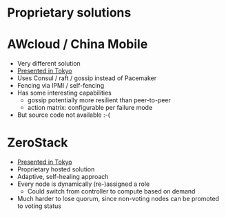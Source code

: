 <!-- .slide: data-state="section-break" id="proprietary-solutions" -->
# Proprietary solutions


<!-- .slide: data-state="normal" id="awcloud-china-mobile" -->
# AWcloud / China Mobile

*   Very different solution
*   [Presented in Tokyo](https://youtu.be/nz4kEZcmxr4)
*   Uses Consul / raft / gossip instead of Pacemaker
*   Fencing via IPMI / self-fencing
*   Has some interesting capabilities
    *   gossip potentially more resilient than peer-to-peer
    *   action matrix: configurable per failure mode
*   But source code not available :-(


<!-- .slide: data-state="normal" id="zerostack" -->
# ZeroStack

*   [Presented in Tokyo](https://youtu.be/F0P1ueq05a8)
*   Proprietary hosted solution
*   Adaptive, self-healing approach
*   Every node is dynamically (re-)assigned a role
    *   Could switch from controller to compute based on demand
*   Much harder to lose quorum, since non-voting nodes can
    be promoted to voting status
